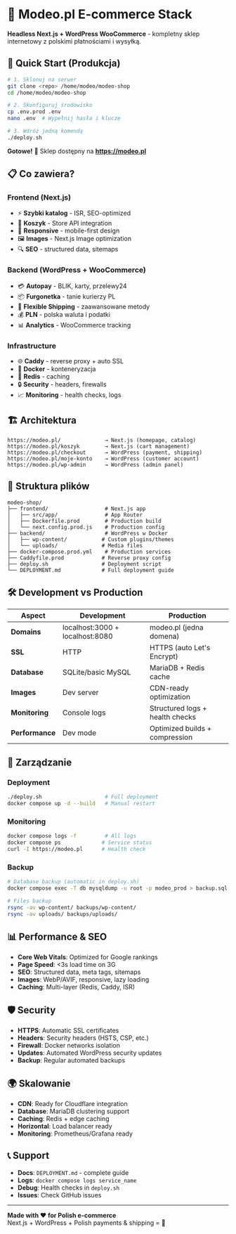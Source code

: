 # 🏪 Modeo.pl E-commerce Stack

**Headless Next.js + WordPress WooCommerce** - kompletny sklep internetowy z polskimi płatnościami i wysyłką.

## 🚀 Quick Start (Produkcja)

```bash
# 1. Sklonuj na serwer
git clone <repo> /home/modeo/modeo-shop
cd /home/modeo/modeo-shop

# 2. Skonfiguruj środowisko
cp .env.prod .env
nano .env  # Wypełnij hasła i klucze

# 3. Wdróż jedną komendą
./deploy.sh
```

**Gotowe!** 🎉 Sklep dostępny na **https://modeo.pl**

## 📋 Co zawiera?

### Frontend (Next.js)
- ⚡ **Szybki katalog** - ISR, SEO-optimized
- 🛒 **Koszyk** - Store API integration
- 📱 **Responsive** - mobile-first design
- 🖼️ **Images** - Next.js Image optimization
- 🔍 **SEO** - structured data, sitemaps

### Backend (WordPress + WooCommerce)
- 💳 **Autopay** - BLIK, karty, przelewy24
- 📦 **Furgonetka** - tanie kurierzy PL
- 🚚 **Flexible Shipping** - zaawansowane metody
- 💰 **PLN** - polska waluta i podatki
- 📊 **Analytics** - WooCommerce tracking

### Infrastructure
- 🌐 **Caddy** - reverse proxy + auto SSL
- 🐳 **Docker** - konteneryzacja
- 💾 **Redis** - caching
- 🔒 **Security** - headers, firewalls
- 📈 **Monitoring** - health checks, logs

## 🏗️ Architektura

```
https://modeo.pl/              → Next.js (homepage, catalog)
https://modeo.pl/koszyk        → Next.js (cart management)  
https://modeo.pl/checkout      → WordPress (payment, shipping)
https://modeo.pl/moje-konto    → WordPress (customer account)
https://modeo.pl/wp-admin      → WordPress (admin panel)
```

## 📁 Struktura plików

```
modeo-shop/
├── frontend/                  # Next.js app
│   ├── src/app/               # App Router
│   ├── Dockerfile.prod        # Production build
│   └── next.config.prod.js    # Production config
├── backend/                   # WordPress w Docker
│   ├── wp-content/           # Custom plugins/themes
│   └── uploads/              # Media files
├── docker-compose.prod.yml    # Production services
├── Caddyfile.prod            # Reverse proxy config
├── deploy.sh                 # Deployment script
└── DEPLOYMENT.md             # Full deployment guide
```

## 🛠️ Development vs Production

| Aspect | Development | Production |
|--------|------------|------------|
| **Domains** | localhost:3000 + localhost:8080 | modeo.pl (jedna domena) |
| **SSL** | HTTP | HTTPS (auto Let's Encrypt) |
| **Database** | SQLite/basic MySQL | MariaDB + Redis cache |
| **Images** | Dev server | CDN-ready optimization |
| **Monitoring** | Console logs | Structured logs + health checks |
| **Performance** | Dev mode | Optimized builds + compression |

## 🔧 Zarządzanie

### Deployment
```bash
./deploy.sh                    # Full deployment
docker compose up -d --build   # Manual restart
```

### Monitoring
```bash
docker compose logs -f         # All logs
docker compose ps             # Service status
curl -I https://modeo.pl      # Health check
```

### Backup
```bash
# Database backup (automatic in deploy.sh)
docker compose exec -T db mysqldump -u root -p modeo_prod > backup.sql

# Files backup
rsync -av wp-content/ backups/wp-content/
rsync -av uploads/ backups/uploads/
```

## 📊 Performance & SEO

- **Core Web Vitals**: Optimized for Google rankings
- **Page Speed**: <3s load time on 3G
- **SEO**: Structured data, meta tags, sitemaps
- **Images**: WebP/AVIF, responsive, lazy loading
- **Caching**: Multi-layer (Redis, Caddy, ISR)

## 🛡️ Security

- **HTTPS**: Automatic SSL certificates
- **Headers**: Security headers (HSTS, CSP, etc.)
- **Firewall**: Docker networks isolation
- **Updates**: Automated WordPress security updates
- **Backup**: Regular automated backups

## 🌍 Skalowanie

- **CDN**: Ready for Cloudflare integration
- **Database**: MariaDB clustering support  
- **Caching**: Redis + edge caching
- **Horizontal**: Load balancer ready
- **Monitoring**: Prometheus/Grafana ready

## 📞 Support

- **Docs**: `DEPLOYMENT.md` - complete guide
- **Logs**: `docker compose logs service_name`
- **Debug**: Health checks in `deploy.sh`
- **Issues**: Check GitHub issues

---

**Made with ❤️ for Polish e-commerce**  
Next.js + WordPress + Polish payments & shipping = 🚀